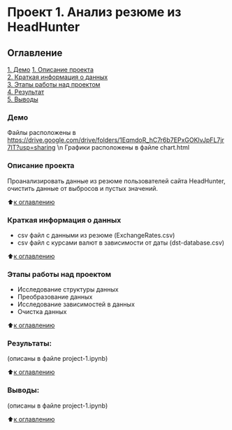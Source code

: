 # Проект 1. Анализ резюме из HeadHunter

## Оглавление 
[1. Демо](.README.md#Демо)
[1. Описание проекта](.README.md#Описание-проекта)   
[2. Краткая информация о данных](.README.md#Краткая-информация-о-данных)  
[3. Этапы работы над проектом](.README.md#Этапы-работы-над-проектом)  
[4. Результат](.README.md#Результат)    
[5. Выводы](.README.md#Выводы) 


### Демо
Файлы расположены в https://drive.google.com/drive/folders/1EqmdoR_hC7r6b7EPxGOKlvJpFL7jr7lT?usp=sharing  \n
Графики расположены в файле chart.html



### Описание проекта    
Проанализировать данные из резюме пользователей сайта HeadHunter, очистить данные от выбросов и пустых значений.

:arrow_up:[к оглавлению](_)


### Краткая информация о данных
- csv файл с данными из резюме (ExchangeRates.csv)
- csv файл с курсами валют в зависимости от даты (dst-database.csv)
  
:arrow_up:[к оглавлению](.README.md#Оглавление)


### Этапы работы над проектом  
- Исследование структуры данных
- Преобразование данных
- Исследование зависимостей в данных
- Очистка данных

:arrow_up:[к оглавлению](.README.md#Оглавление)


### Результаты:  
(описаны в файле project-1.ipynb)

:arrow_up:[к оглавлению](.README.md#Оглавление)


### Выводы:  
(описаны в файле project-1.ipynb)

:arrow_up:[к оглавлению](.README.md#Оглавление)
